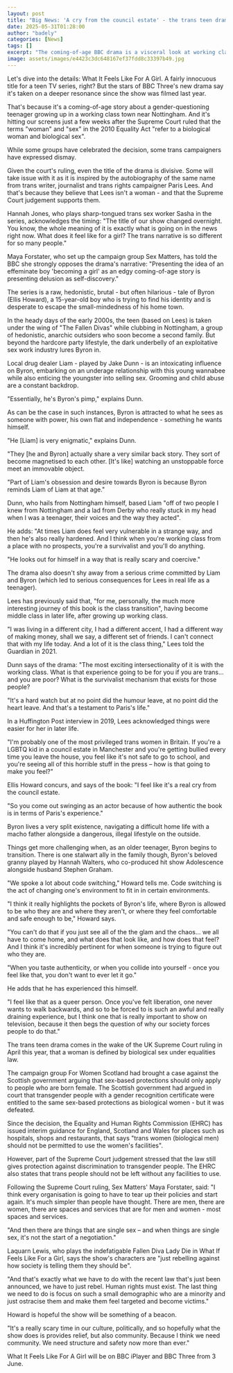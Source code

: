 ```yaml
---
layout: post
title: "Big News: 'A cry from the council estate' - the trans teen drama that pulls no punches"
date: 2025-05-31T01:28:00
author: "badely"
categories: [News]
tags: []
excerpt: "The coming-of-age BBC drama is a visceral look at working class life when you don't fit in."
image: assets/images/e4423c3dc648167ef37fdd8c33397b49.jpg
---
```


Let's dive into the details: What It Feels Like For A Girl. A fairly innocuous title for a teen TV series, right? But the stars of BBC Three's new drama say it's taken on a deeper resonance since the show was filmed last year.

That's because it's a coming-of-age story about a gender-questioning teenager growing up in a working class town near Nottingham. And it's hitting our screens just a few weeks after the Supreme Court ruled that the terms "woman" and "sex" in the 2010 Equality Act "refer to a biological woman and biological sex".

While some groups have celebrated the decision, some trans campaigners have expressed dismay.

Given the court's ruling, even the title of the drama is divisive. Some will take issue with it as it is inspired by the autobiography of the same name from trans writer, journalist and trans rights campaigner Paris Lees. And that's because they believe that Lees isn't a woman - and that the Supreme Court judgement supports them.

Hannah Jones, who plays sharp-tongued trans sex worker Sasha in the series, acknowledges the timing: "The title of our show changed overnight. You know, the whole meaning of it is exactly what is going on in the news right now. What does it feel like for a girl? The trans narrative is so different for so many people."

Maya Forstater, who set up the campaign group Sex Matters, has told the BBC she strongly opposes the drama's narrative: "Presenting the idea of an effeminate boy 'becoming a girl' as an edgy coming-of-age story is presenting delusion as self-discovery."

The series is a raw, hedonistic, brutal - but often hilarious - tale of Byron (Ellis Howard), a 15-year-old boy who is trying to find his identity and is desperate to escape the small-mindedness of his home town.

In the heady days of the early 2000s, the teen (based on Lees) is taken under the wing of "The Fallen Divas" while clubbing in Nottingham, a group of hedonistic, anarchic outsiders who soon become a second family. But beyond the hardcore party lifestyle, the dark underbelly of an exploitative sex work industry lures Byron in.

Local drug dealer Liam - played by Jake Dunn - is an intoxicating influence on Byron, embarking on an underage relationship with this young wannabee while also enticing the youngster into selling sex. Grooming and child abuse are a constant backdrop.

"Essentially, he's Byron's pimp," explains Dunn.

As can be the case in such instances, Byron is attracted to what he sees as someone with power, his own flat and independence - something he wants himself. 

"He [Liam] is very enigmatic," explains Dunn.

"They [he and Byron] actually share a very similar back story. They sort of become magnetised to each other. [It's like] watching an unstoppable force meet an immovable object.

"Part of Liam's obsession and desire towards Byron is because Byron reminds Liam of Liam at that age."

Dunn, who hails from Nottingham himself, based Liam "off of two people I knew from Nottingham and a lad from Derby who really stuck in my head when I was a teenager, their voices and the way they acted". 

He adds: "At times Liam does feel very vulnerable in a strange way, and then he's also really hardened. And I think when you're working class from a place with no prospects, you're a survivalist and you'll do anything.

"He looks out for himself in a way that is really scary and coercive."

The drama also doesn't shy away from a serious crime committed by Liam and Byron (which led to serious consequences for Lees in real life as a teenager).

Lees has previously said that, "for me, personally, the much more interesting journey of this book is the class transition", having become middle class in later life, after growing up working class.

"I was living in a different city, I had a different accent, I had a different way of making money, shall we say, a different set of friends. I can't connect that with my life today. And a lot of it is the class thing," Lees told the Guardian in 2021.

Dunn says of the drama: "The most exciting intersectionality of it is with the working class. What is that experience going to be for you if you are trans... and you are poor? What is the survivalist mechanism that exists for those people?

"It's a hard watch but at no point did the humour leave, at no point did the heart leave. And that's a testament to Paris's life."

In a Huffington Post interview in 2019, Lees acknowledged things were easier for her in later life.

"I'm probably one of the most privileged trans women in Britain. If you're a LGBTQ kid in a council estate in Manchester and you're getting bullied every time you leave the house, you feel like it's not safe to go to school, and you're seeing all of this horrible stuff in the press – how is that going to make you feel?"

Ellis Howard concurs, and says of the book: "I feel like it's a real cry from the council estate.

"So you come out swinging as an actor because of how authentic the book is in terms of Paris's experience."

Byron lives a very split existence, navigating a difficult home life with a macho father alongside a dangerous, illegal lifestyle on the outside.

Things get more challenging when, as an older teenager, Byron begins to transition. There is one stalwart ally in the family though, Byron's beloved granny played by Hannah Walters, who co-produced hit show Adolescence alongside husband Stephen Graham.

"We spoke a lot about code switching," Howard tells me. Code switching is the act of changing one's environment to fit in in certain environments.

"I think it really highlights the pockets of Byron's life, where Byron is allowed to be who they are and where they aren't, or where they feel comfortable and safe enough to be," Howard says.

"You can't do that if you just see all of the the glam and the chaos... we all have to come home, and what does that look like, and how does that feel? And I think it's incredibly pertinent for when someone is trying to figure out who they are. 

"When you taste authenticity, or when you collide into yourself - once you feel like that, you don't want to ever let it go."

He adds that he has experienced this himself.

"I feel like that as a queer person. Once you've felt liberation, one never wants to walk backwards, and so to be forced to is such an awful and really draining experience, but I think one that is really important to show on television, because it then begs the question of why our society forces people to do that."

The trans teen drama comes in the wake of the UK Supreme Court ruling in April this year, that a woman is defined by biological sex under equalities law.

The campaign group For Women Scotland had brought a case against the Scottish government arguing that sex-based protections should only apply to people who are born female. The Scottish government had argued in court that transgender people with a gender recognition certificate were entitled to the same sex-based protections as biological women - but it was defeated.

Since the decision, the Equality and Human Rights Commission (EHRC) has issued interim guidance for England, Scotland and Wales for places such as hospitals, shops and restaurants, that says "trans women (biological men) should not be permitted to use the women's facilities". 

However, part of the Supreme Court judgement stressed that the law still gives protection against discrimination to transgender people. The EHRC also states that trans people should not be left without any facilities to use.

Following the Supreme Court ruling, Sex Matters' Maya Forstater, said: "I think every organisation is going to have to tear up their policies and start again. It's much simpler than people have thought. There are men, there are women, there are spaces and services that are for men and women - most spaces and services. 

"And then there are things that are single sex – and when things are single sex, it's not the start of a negotiation."

Laquarn Lewis, who plays the indefatigable Fallen Diva Lady Die in What If Feels Like For a Girl, says the show's characters are "just rebelling against how society is telling them they should be". 

"And that's exactly what we have to do with the recent law that's just been announced, we have to just rebel. Human rights must exist. The last thing we need to do is focus on such a small demographic who are a minority and just ostracise them and make them feel targeted and become victims."

Howard is hopeful the show will be something of a beacon.

"It's a really scary time in our culture, politically, and so hopefully what the show does is provides relief, but also community. Because I think we need community. We need structure and safety now more than ever."

What It Feels Like For A Girl will be on BBC iPlayer and BBC Three from 3 June.

